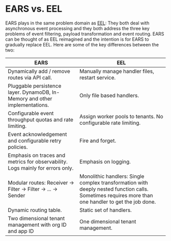 # EARS vs. EEL

EARS plays in the same problem domain as [EEL](https://github.com/Comcast/eel): They both deal with 
asynchronous event processing and they both address the three key problems of event filtering, payload 
transformation and event routing. EARS can be thought of as EEL reimagined and the intention is for EARS 
to gradually replace EEL. Here are some of the key differences between the two:

| EARS | EEL | 
| --------------- | --------------- | 
| Dynamically add / remove routes via API call. | Manually manage handler files, restart service. |
| Pluggable persistence layer. DynamoDB, In-Memory and other implementations. | Only file based handlers. |
| Configurable event throughput quotas and rate limiting. | Assign worker pools to tenants. No configurable rate limiting. |
| Event acknowledgement and configurable retry policies. | Fire and forget. |
| Emphasis on traces and metrics for observability. Logs mainly for errors only. | Emphasis on logging. | 
| Modular routes: Receiver -> Filter -> Filter -> ... -> Sender | Monolithic handlers: Single complex transformation with deeply nested function calls. Sometimes requires more than one handler to get the job done. |
| Dynamic routing table. | Static set of handlers. |
| Two dimensional tenant management with org ID and app ID | One dimensional tenant management.
